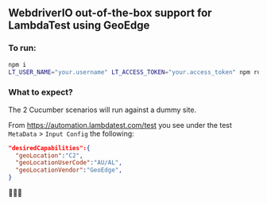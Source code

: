 ## WebdriverIO out-of-the-box support for LambdaTest using GeoEdge

### To run:

```sh
npm i
LT_USER_NAME="your.username" LT_ACCESS_TOKEN="your.access_token" npm run wdio
```

### What to expect?

The 2 Cucumber scenarios will run against a dummy site. 

From https://automation.lambdatest.com/test you see under the test `MetaData` > `Input Config` the following:

```json
"desiredCapabilities":{
  "geoLocation":"C2",
  "geoLocationUserCode":"AU/AL",
  "geoLocationVendor":"GeoEdge",
}
```

👏👏👏
